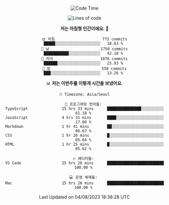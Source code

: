 <div align="center">

<br />

 <!--START_SECTION:waka-->
![Code Time](http://img.shields.io/badge/Code%20Time-1%2C139%20hrs%2056%20mins-blue)

![Lines of code](https://img.shields.io/badge/%EC%A0%80%EB%8A%94%20%EC%97%AC%ED%83%9C%EA%B9%8C%EC%A7%80%20-3.4%20million%20%EC%A4%84%EC%9D%98%20%EC%BD%94%EB%93%9C%EB%A5%BC%20%EC%9E%91%EC%84%B1%ED%96%88%EC%96%B4%EC%9A%94.-blue)

**저는 아침형 인간이에요. 🐤** 

```text
🌞 아침                     773 commits         █████░░░░░░░░░░░░░░░░░░░░   18.63 % 
🌆 낮　                     1750 commits        ███████████░░░░░░░░░░░░░░   42.18 % 
🌃 저녁                     1076 commits        ██████░░░░░░░░░░░░░░░░░░░   25.93 % 
🌙 밤　                     550 commits         ███░░░░░░░░░░░░░░░░░░░░░░   13.26 % 
```


📊 **저는 이번주를 이렇게 시간을 보냈어요.** 

```text
🕑︎ Timezone: Asia/Seoul

💬 프로그래밍 언어들: 
TypeScript               15 hrs 33 mins      ███████████████░░░░░░░░░░   61.18 % 
JavaScript               4 hrs 31 mins       ████░░░░░░░░░░░░░░░░░░░░░   17.80 % 
Markdown                 1 hr 41 mins        ██░░░░░░░░░░░░░░░░░░░░░░░   06.67 % 
CSS                      1 hr 26 mins        █░░░░░░░░░░░░░░░░░░░░░░░░   05.64 % 
HTML                     1 hr 25 mins        █░░░░░░░░░░░░░░░░░░░░░░░░   05.62 % 

🔥 에디터들: 
VS Code                  25 hrs 26 mins      █████████████████████████   100.00 % 

💻 운영 체제들: 
Mac                      25 hrs 26 mins      █████████████████████████   100.00 % 
```


 Last Updated on 04/08/2023 18:38:28 UTC
<!--END_SECTION:waka-->

</div>

